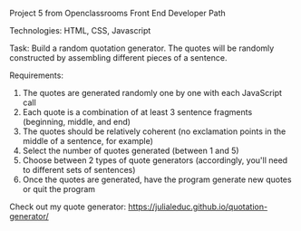 Project 5 from Openclassrooms Front End Developer Path

Technologies: HTML, CSS, Javascript

Task: Build a random quotation generator. The quotes will be randomly constructed by assembling different pieces of a sentence.

Requirements: 

1. The quotes are generated randomly one by one with each JavaScript call
2. Each quote is a combination of at least 3 sentence fragments (beginning, middle, and end)
3. The quotes should be relatively coherent (no exclamation points in the middle of a sentence, for example)
4. Select the number of quotes generated (between 1 and 5)
5. Choose between 2 types of quote generators (accordingly, you'll need to different sets of sentences)
6. Once the quotes are generated, have the program generate new quotes or quit the program

Check out my quote generator:
https://julialeduc.github.io/quotation-generator/
